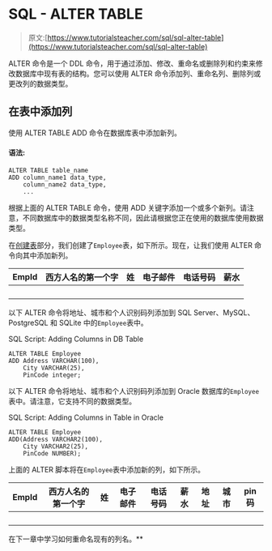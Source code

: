 # SQL - ALTER TABLE

> 原文:[https://www.tutorialsteacher.com/sql/sql-alter-table](https://www.tutorialsteacher.com/sql/sql-alter-table)

ALTER 命令是一个 DDL 命令，用于通过添加、修改、重命名或删除列和约束来修改数据库中现有表的结构。您可以使用 ALTER 命令添加列、重命名列、删除列或更改列的数据类型。

## 在表中添加列

使用 ALTER TABLE ADD 命令在数据库表中添加新列。

#### 语法:

```
ALTER TABLE table_name 
ADD column_name1 data_type,
    column_name2 data_type,
    ... 
```

根据上面的 ALTER TABLE 命令，使用 ADD 关键字添加一个或多个新列。请注意，不同数据库中的数据类型名称不同，因此请根据您正在使用的数据库使用数据类型。

在[创建表](/sql/sql-create-table)部分，我们创建了`Employee`表，如下所示。现在，让我们使用 ALTER 命令向其中添加新列。

| EmpId | 西方人名的第一个字 | 姓 | 电子邮件 | 电话号码 | 薪水 |
| --- | --- | --- | --- | --- | --- |
|   |   |   |   |   |   |

以下 ALTER 命令将地址、城市和个人识别码列添加到 SQL Server、MySQL、PostgreSQL 和 SQLite 中的`Employee`表中。

SQL Script: Adding Columns in DB Table 

```
ALTER TABLE Employee 
ADD Address VARCHAR(100),
    City VARCHAR(25),
    PinCode integer; 
```

以下 ALTER 命令将地址、城市和个人识别码列添加到 Oracle 数据库的`Employee`表中。请注意，它支持不同的数据类型。

SQL Script: Adding Columns in Table in Oracle 

```
ALTER TABLE Employee 
ADD(Address VARCHAR2(100),
    City VARCHAR2(25),
    PinCode NUMBER); 
```

上面的 ALTER 脚本将在`Employee`表中添加新的列，如下所示。

| EmpId | 西方人名的第一个字 | 姓 | 电子邮件 | 电话号码 | 薪水 | 地址 | 城市 | pin 码 |
| --- | --- | --- | --- | --- | --- | --- | --- | --- |
|   |   |   |   |   |   |   |   |   |

在下一章中学习如何重命名现有的列名。**